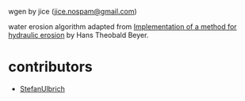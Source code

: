 wgen by jice (<jice.nospam@gmail.com>)

water erosion algorithm adapted from [Implementation of a method for hydraulic erosion](https://www.firespark.de/resources/downloads/implementation%20of%20a%20methode%20for%20hydraulic%20erosion.pdf) by Hans Theobald Beyer.

# contributors

* [StefanUlbrich](https://github.com/StefanUlbrich)
